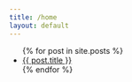 ```yaml
---
title: /home
layout: default
---
```


<!-- menu = main page categories -->

<!-- show posts -->
<ul>
  {% for post in site.posts %}
    <li>
      <a href="{{ post.url }}">{{ post.title }}</a>
    </li>
  {% endfor %}
</ul>
<!-- footer? -->

